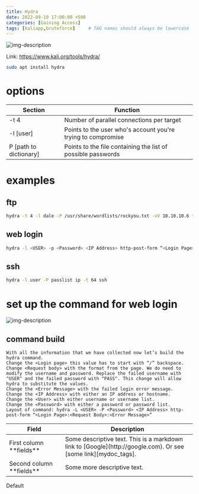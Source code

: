 ```yaml
---
title: Hydra
date: 2022-09-10 17:00:00 +500
categories: [Gaining Access]
tags: [kaliapp,bruteforce]     # TAG names should always be lowercase
---
```


![img-description](https://www.kali.org/tools/hydra/images/hydra-logo.svg)

Link: https://www.kali.org/tools/hydra/

```bash
sudo apt install hydra
```

# options

| Section | Function |
|-------|--------|
| -t 4| Number of parallel connections per target |
| -l [user]  | Points to the user who's account you're trying to compromise |
| P [path to dictionary] | Points to the file containing the list of possible passwords |

# examples

## ftp
```bash
hydra -t 4 -l dale -P /usr/share/wordlists/rockyou.txt -vV 10.10.10.6 ftp
```

## web login
```bash
hydra -l <USER> -p <Password> <IP Address> http-post-form “<Login Page>:<Request Body>:<Error Message>”
```
## ssh
```bash
hydra -l user -P passlist ip -t 64 ssh
```

# set up the command for web login

![img-description](https://infiniteloginscom.files.wordpress.com/2020/02/image-42.png?w=1013)

## command build

```
With all the information that we have collected now let’s build the hydra command.
Change the <Login page> this value has to start with “/” backspace.
Change <Request body> with the format from the page. We do need to modify the username and password. Replace the failed username with ^USER^ and the failed password with ^PASS^. This change will allow hydra to substitute the values.
Change the <Error Message> with the failed login error message.
Change the <IP Address> with either an IP address or hostname.
Change the <User> with either username or username list.
Change the <Password> with either a password or password list.
Layout of command: hydra -L <USER> -P <Password> <IP Address> http-post-form “<Login Page>:<Request Body>:<Error Message>”
```

<table>
<colgroup>
<col width="30%" />
<col width="70%" />
</colgroup>
<thead>
<tr class="header">
<th>Field</th>
<th>Description</th>
</tr>
</thead>
<tbody>
<tr>
<td markdown="span">First column **fields**</td>
<td markdown="span">Some descriptive text. This is a markdown link to [Google](http://google.com). Or see [some link][mydoc_tags].</td>
</tr>
<tr>
<td markdown="span">Second column **fields**</td>
<td markdown="span">Some more descriptive text.
</td>
</tr>
</tbody>
</table>

<span class="label label-default">Default</span>


